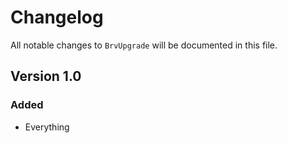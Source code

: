 # Changelog

All notable changes to `BrvUpgrade` will be documented in this file.

## Version 1.0

### Added
- Everything
